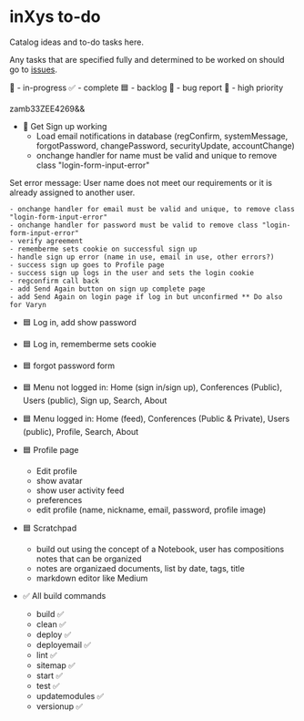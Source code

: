 # inXys to-do

Catalog ideas and to-do tasks here.

Any tasks that are specified fully and determined to be worked on should go to [issues](https://github.com/VarynInc/inxys/issues).

🏓 - in-progress
✅ - complete
🟦 - backlog
🐛 - bug report
🔴 - high priority

zamb33ZEE4269&&

- 🏓 Get Sign up working
    - Load email notifications in database (regConfirm, systemMessage, forgotPassword, changePassword, securityUpdate, accountChange)
    - onchange handler for name must be valid and unique to remove class "login-form-input-error"

Set error message:
User name does not meet our requirements or it is already assigned to another user.

    - onchange handler for email must be valid and unique, to remove class "login-form-input-error"
    - onchange handler for password must be valid to remove class "login-form-input-error"
    - verify agreement
    - rememberme sets cookie on successful sign up
    - handle sign up error (name in use, email in use, other errors?)
    - success sign up goes to Profile page
    - success sign up logs in the user and sets the login cookie
    - regconfirm call back
    - add Send Again button on sign up complete page
    - add Send Again on login page if log in but unconfirmed ** Do also for Varyn
- 🟦 Log in, add show password
- 🟦 Log in, rememberme sets cookie
- 🟦 forgot password form

- 🟦 Menu not logged in: Home (sign in/sign up), Conferences (Public), Users (public), Sign up, Search, About
- 🟦 Menu logged in: Home (feed), Conferences (Public & Private), Users (public), Profile, Search, About
- 🟦 Profile page
    - Edit profile
    - show avatar
    - show user activity feed
    - preferences
    - edit profile (name, nickname, email, password, profile image)
- 🟦 Scratchpad
    - build out using the concept of a Notebook, user has compositions notes that can be organized
    - notes are organizaed documents, list by date, tags, title
    - markdown editor like Medium
- ✅ All build commands
  - build ✅
  - clean ✅
  - deploy ✅
  - deployemail ✅
  - lint ✅
  - sitemap ✅
  - start ✅
  - test ✅
  - updatemodules ✅
  - versionup ✅
